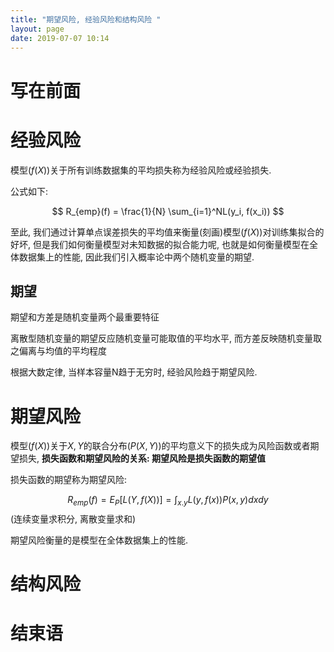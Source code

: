 ```yaml
---
title: "期望风险, 经验风险和结构风险 "
layout: page
date: 2019-07-07 10:14
---
```

# 写在前面


# 经验风险
模型$(f(X))$关于所有训练数据集的平均损失称为经验风险或经验损失.

公式如下:

$$
R_{emp}(f) = \frac{1}{N} \sum_{i=1}^NL(y_i, f(x_i))
$$

至此, 我们通过计算单点误差损失的平均值来衡量(刻画)模型$(f(X))$对训练集拟合的好坏, 但是我们如何衡量模型对未知数据的拟合能力呢, 也就是如何衡量模型在全体数据集上的性能, 因此我们引入概率论中两个随机变量的期望.

## 期望
期望和方差是随机变量两个最重要特征

离散型随机变量的期望反应随机变量可能取值的平均水平, 而方差反映随机变量取之偏离与均值的平均程度





根据大数定律, 当样本容量N趋于无穷时, 经验风险趋于期望风险.




# 期望风险
模型$(f(X))$关于$X, Y$的联合分布$(P(X, Y))$的平均意义下的损失成为风险函数或者期望损失, **损失函数和期望风险的关系: 期望风险是损失函数的期望值**

损失函数的期望称为期望风险:

$$
R_{emp}(f)= E_P[L(Y, f(X))] = \int_{x.y}L(y, f(x))P(x, y)dxdy
$$
(连续变量求积分, 离散变量求和)

期望风险衡量的是模型在全体数据集上的性能.



# 结构风险



# 结束语

